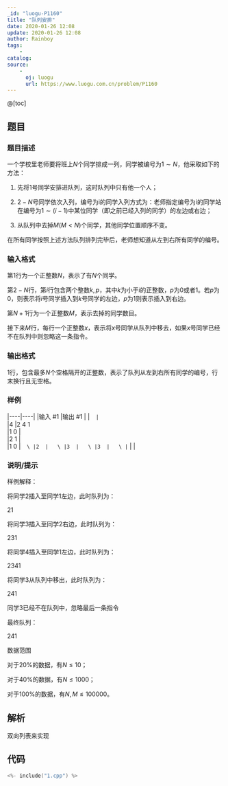 ```yaml
---
_id: "luogu-P1160"
title: "队列安排"
date: 2020-01-26 12:08
update: 2020-01-26 12:08
author: Rainboy
tags:
    - 
catalog: 
source: 
    - 
      oj: luogu
      url: https://www.luogu.com.cn/problem/P1160
---
```


@[toc]

## 题目



### 题目描述

一个学校里老师要将班上$N$个同学排成一列，同学被编号为$1\sim N$，他采取如下的方法：

1. 先将$1$号同学安排进队列，这时队列中只有他一个人；

2. $2-N$号同学依次入列，编号为i的同学入列方式为：老师指定编号为i的同学站在编号为$1\sim (i -1)$中某位同学（即之前已经入列的同学）的左边或右边；

3. 从队列中去掉$M(M<N)$个同学，其他同学位置顺序不变。

在所有同学按照上述方法队列排列完毕后，老师想知道从左到右所有同学的编号。




### 输入格式
第$1$行为一个正整数$N$，表示了有$N$个同学。

第$2-N$行，第$i$行包含两个整数$k,p$，其中$k$为小于$i$的正整数，$p$为$0$或者$1$。若$p$为$0$，则表示将$i$号同学插入到$k$号同学的左边，$p$为$1$则表示插入到右边。

第$N+1$行为一个正整数$M$，表示去掉的同学数目。

接下来$M$行，每行一个正整数$x$，表示将$x$号同学从队列中移去，如果$x$号同学已经不在队列中则忽略这一条指令。




### 输出格式

$1$行，包含最多$N$个空格隔开的正整数，表示了队列从左到右所有同学的编号，行末换行且无空格。




### 样例

|----|----|
|输入 #1  |输出 #1  |
|```  |```  \
|4  |2 4 1  \
|1 0  |  \
|2 1  |  \
|1 0  |```  \
|2  |   \
|3  |   \
|3  |   \
|```  |   |



### 说明/提示
样例解释：

将同学$2$插入至同学$1$左边，此时队列为：

$2 1$  

将同学$3$插入至同学$2$右边，此时队列为：

$2 3 1$  

将同学$4$插入至同学$1$左边，此时队列为：

$2 3 4 1$  

将同学$3$从队列中移出，此时队列为：

$2 4 1$  

同学$3$已经不在队列中，忽略最后一条指令

最终队列：

$2 4 1$  

数据范围

对于$20\%$的数据，有$N≤10$；

对于$40\%$的数据，有$N≤1000$；

对于$100\%$的数据，有$N, M≤100000$。



## 解析

双向列表来实现


## 代码

```c
<%- include("1.cpp") %>
```
